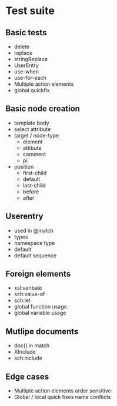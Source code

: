 # Test suite

## Basic tests

- delete
- replace
- stringReplace
- UserEntry
- use-when
- use-for-each
- Multiple action elements
- global quickfix

## Basic node creation
- template body
- select attribute
- target / node-type
    - element
    - attibute
    - comment
    - pi
- position
    - first-child
    - default
    - last-child
    - before
    - after
    
## Userentry
- used in @match
- types
- namespace type
- default
- default sequence

## Foreign elements
- xsl:varibale
- sch:value-of
- sch:let
- global function usage
- global variable usage

## Mutlipe documents
- doc() in match
- XInclude
- sch:include

## Edge cases
- Multiple action elements order sensitive
- Global / local quick fixes name conflicts



